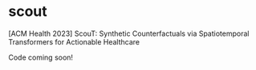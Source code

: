 # scout
[ACM Health 2023] ScouT:  Synthetic Counterfactuals via Spatiotemporal Transformers for Actionable Healthcare

Code coming soon!


